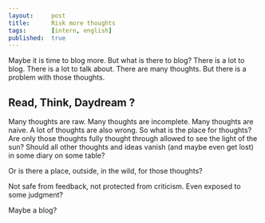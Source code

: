 ```yaml
---
layout:     post
title:      Risk more thoughts
tags:       [intern, english]
published:  true
---
```


Maybe it is time to blog more. But what is there to blog? There is a lot to blog. There is a lot to talk about. There are many thoughts. But there is a problem with those thoughts.

## Read, Think, Daydream ?

Many thoughts are raw. Many thoughts are incomplete. Many thoughts are naive. A lot of thoughts are also wrong. So what is the place for thoughts? Are only those thoughts fully thought through allowed to see the light of the sun? Should all other thoughts and ideas vanish (and maybe even get lost) in some diary on some table? 

Or is there a place, outside, in the wild, for those thoughts?

Not safe from feedback, not protected from criticism. Even exposed to some judgment?

Maybe a blog?
